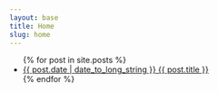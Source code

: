 ```yaml
---
layout: base
title: Home
slug: home
---
```

<ul class="block-list list">
{% for post in site.posts %}
<li>
<a href="{{ post.url }}" class="block-list__link link">
  <date class="date milli muted">{{ post.date | date_to_long_string }}</date>
  <span class="title">{{ post.title }}</span>
</a>
</li>
{% endfor %}
</ul>
